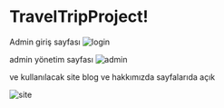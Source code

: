 # TravelTripProject!
Admin giriş sayfası
![login](https://user-images.githubusercontent.com/64806208/182942027-b15d4ce2-754c-45ee-95c1-b0491a6e8929.png)

admin yönetim sayfası
![admin](https://user-images.githubusercontent.com/64806208/182941672-fbd81f2b-6f35-4b21-8536-a1310ae17115.png)

ve kullanılacak site blog ve hakkımızda sayfalarıda açık

![site](https://user-images.githubusercontent.com/64806208/182941687-f8779fe6-1ee9-4de1-a23b-fe5b87595cc8.png)
